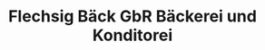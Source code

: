 ---
title: "Flechsig Bäck GbR Bäckerei und Konditorei"
url: /zwickau/flechsig-baeck-gbr-baeckerei-und-konditorei/
shop: Bäckerei
---